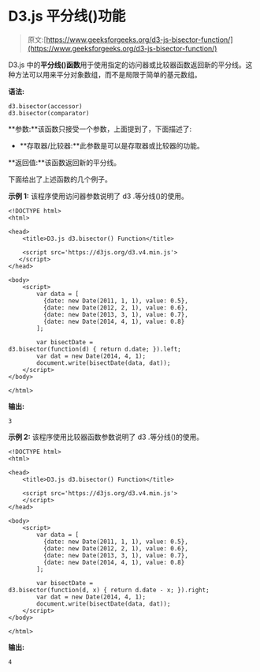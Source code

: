# D3.js 平分线()功能

> 原文:[https://www.geeksforgeeks.org/d3-js-bisector-function/](https://www.geeksforgeeks.org/d3-js-bisector-function/)

D3.js 中的**平分线()函数**用于使用指定的访问器或比较器函数返回新的平分线。这种方法可以用来平分对象数组，而不是局限于简单的基元数组。

**语法:**

```
d3.bisector(accessor)
d3.bisector(comparator)
```

**参数:**该函数只接受一个参数，上面提到了，下面描述了:

*   **存取器/比较器:**此参数是可以是存取器或比较器的功能。

**返回值:**该函数返回新的平分线。

下面给出了上述函数的几个例子。

**示例 1:** 该程序使用访问器参数说明了 d3 .等分线()的使用。

```
<!DOCTYPE html> 
<html> 

<head> 
    <title>D3.js d3.bisector() Function</title> 

    <script src='https://d3js.org/d3.v4.min.js'>
   </script> 
</head> 

<body> 
    <script> 
        var data = [
          {date: new Date(2011, 1, 1), value: 0.5},
          {date: new Date(2012, 2, 1), value: 0.6},
          {date: new Date(2013, 3, 1), value: 0.7},
          {date: new Date(2014, 4, 1), value: 0.8}
        ]; 

        var bisectDate = 
d3.bisector(function(d) { return d.date; }).left; 
        var dat = new Date(2014, 4, 1);
        document.write(bisectDate(data, dat)); 
    </script> 
</body> 

</html>
```

**输出:**

```
3
```

**示例 2:** 该程序使用比较器函数参数说明了 d3 .等分线()的使用。

```
<!DOCTYPE html> 
<html> 

<head> 
    <title>D3.js d3.bisector() Function</title> 

    <script src='https://d3js.org/d3.v4.min.js'>
    </script> 
</head> 

<body> 
    <script> 
        var data = [
          {date: new Date(2011, 1, 1), value: 0.5},
          {date: new Date(2012, 2, 1), value: 0.6},
          {date: new Date(2013, 3, 1), value: 0.7},
          {date: new Date(2014, 4, 1), value: 0.8}
        ]; 

        var bisectDate = 
d3.bisector(function(d, x) { return d.date - x; }).right;
        var dat = new Date(2014, 4, 1);
        document.write(bisectDate(data, dat)); 
    </script> 
</body> 

</html>
```

**输出:**

```
4
```